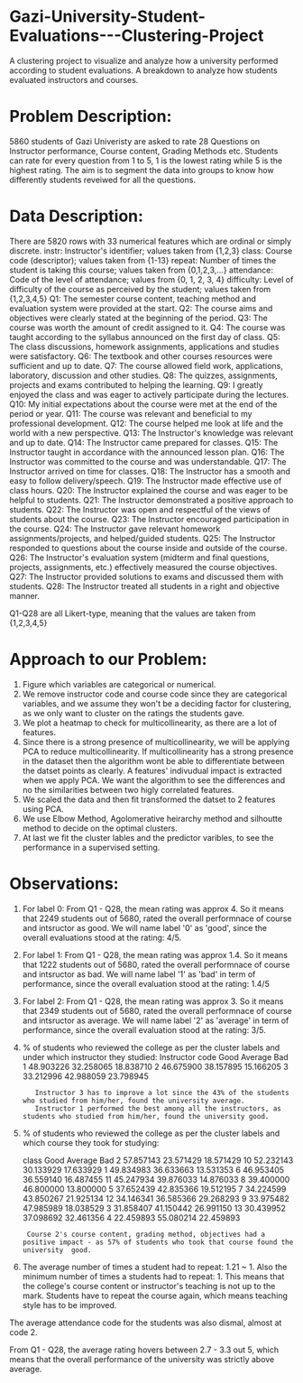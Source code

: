# Gazi-University-Student-Evaluations---Clustering-Project
A clustering project to visualize and analyze how a university performed according to student evaluations. A breakdown to analyze how students evaluated instructors and courses.

# Problem Description:
5860 students of Gazi Univeristy are asked to rate 28 Questions on Instructor performance, Course content, Grading Methods etc.
Students can rate for every question from 1 to 5, 1 is the lowest rating while 5 is the highest rating.
The aim is to segment the data into groups to know how differently students reveiwed for all the questions.

# Data Description:
There are 5820 rows with 33  numerical features which are ordinal or simply discrete.
instr: Instructor's identifier; values taken from {1,2,3}
class: Course code (descriptor); values taken from {1-13}
repeat: Number of times the student is taking this course; values taken from {0,1,2,3,...}
attendance: Code of the level of attendance; values from {0, 1, 2, 3, 4}
difficulty: Level of difficulty of the course as perceived by the student; values taken from {1,2,3,4,5}
Q1: The semester course content, teaching method and evaluation system were provided at the start.
Q2: The course aims and objectives were clearly stated at the beginning of the period.
Q3: The course was worth the amount of credit assigned to it.
Q4: The course was taught according to the syllabus announced on the first day of class.
Q5: The class discussions, homework assignments, applications and studies were satisfactory.
Q6: The textbook and other courses resources were sufficient and up to date.
Q7: The course allowed field work, applications, laboratory, discussion and other studies.
Q8: The quizzes, assignments, projects and exams contributed to helping the learning.
Q9: I greatly enjoyed the class and was eager to actively participate during the lectures.
Q10: My initial expectations about the course were met at the end of the period or year.
Q11: The course was relevant and beneficial to my professional development.
Q12: The course helped me look at life and the world with a new perspective.
Q13: The Instructor's knowledge was relevant and up to date.
Q14: The Instructor came prepared for classes.
Q15: The Instructor taught in accordance with the announced lesson plan.
Q16: The Instructor was committed to the course and was understandable.
Q17: The Instructor arrived on time for classes.
Q18: The Instructor has a smooth and easy to follow delivery/speech.
Q19: The Instructor made effective use of class hours.
Q20: The Instructor explained the course and was eager to be helpful to students.
Q21: The Instructor demonstrated a positive approach to students.
Q22: The Instructor was open and respectful of the views of students about the course.
Q23: The Instructor encouraged participation in the course.
Q24: The Instructor gave relevant homework assignments/projects, and helped/guided students.
Q25: The Instructor responded to questions about the course inside and outside of the course.
Q26: The Instructor's evaluation system (midterm and final questions, projects, assignments, etc.) effectively measured the course objectives.
Q27: The Instructor provided solutions to exams and discussed them with students.
Q28: The Instructor treated all students in a right and objective manner.

Q1-Q28 are all Likert-type, meaning that the values are taken from {1,2,3,4,5}

# Approach to our Problem:
1) Figure which variables are categorical or numerical.
2) We remove instructor code and course code since they are categorical variables, and we assume they won't be a deciding factor for clustering, as we only want to cluster on the ratings the students gave.
3) We plot a heatmap to check for multicollinearity, as there are a lot of features.
4) Since there is a strong presence of multicollinearity, we will be applying PCA to reduce multicollinearity. If multicollinearity has a strong  presence in the dataset then the algorithm wont be able to differentiate between the datset points as clearly. A features' indivudual impact is extracted when we apply PCA. We want the algorithm to see the differences and no the similarities between two higly correlated features.
5) We scaled the data and then fit transformed the datset to 2 features using PCA.
6) We use Elbow Method, Agolomerative heirarchy method and silhoutte method to decide on the optimal clusters.
7) At last we fit the cluster lables and the predictor varibles, to see the performance in a supervised setting.

# Observations:
1) For label 0: From Q1 - Q28, the mean rating was approx 4. So it means that 2249 students out of 5680, rated the overall performnace of course and intsructor as good. We will name label '0' as 'good', since the overall evaluations stood at the rating: 4/5.
2) For label 1: From Q1 - Q28, the mean rating was approx 1.4. So it means that 1222 students out of 5680, rated the overall performnace of course and intsructor as bad. We will name label '1' as 'bad' in term of performance, since the overall evaluation stood at the rating: 1.4/5
3) For label 2: From Q1 - Q28, the mean rating was approx 3. So it means that 2349 students out of 5680, rated the overall performnace of course and intsructor as average. We will name label '2' as 'average' in term of performance, since the overall evaluation stood at the rating: 3/5.

4) % of students who reviewed the college as per the cluster labels and under which instructor they studied:
      Instructor code	      Good	     Average	      Bad
          1	              48.903226	  32.258065	  18.838710
          2	              46.675900	  38.157895	  15.166205
          3	              33.212996	  42.988059	  23.798945
          
          Instructor 3 has to improve a lot since the 43% of the students who studied from him/her, found the university average.
          Instructor 1 performed the best among all the instructors, as students who studied from him/her, found the university good.
          
5) % of students who reviewed the college as per the cluster labels and which course they took for studying:

      class	    Good	     Average	     Bad
        2	    57.857143	  23.571429	  18.571429
        10	  52.232143	  30.133929	  17.633929
        1	    49.834983	  36.633663	  13.531353
      	6	    46.953405	  36.559140	  16.487455
      	11	  45.247934	  39.876033	  14.876033
      	8	    39.400000 	46.800000	  13.800000
      	5	    37.652439	  42.835366	  19.512195
      	7	    34.224599	  43.850267	  21.925134
      	12	  34.146341	  36.585366	  29.268293
      	9	    33.975482	  47.985989	  18.038529
     	  3	    31.858407	  41.150442	  26.991150
      	13	  30.439952	  37.098692	  32.461356
      	4	    22.459893	  55.080214	  22.459893
        
        Course 2's course content, grading method, objectives had a positive impact - as 57% of students who took that course found the university  good.
        
 6) The average number of times a student had to repeat: 1.21 ~ 1. Also the minimum number of times a students had to repeat: 1. This means that the college's course content or instructor's teaching is not up to the mark. Students have to repeat the course again, which means teaching style has to be improved.

The average attendance code for the students was also dismal, almost at code 2.

From Q1 - Q28, the average rating hovers between 2.7 - 3.3 out 5, which means that the overall performance of the university was strictly above average.

